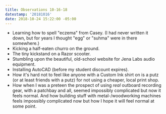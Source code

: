 ```yaml
---
title: Observations 10-16-18
datestamp: '20181016'
date: 2018-10-24 15:22:00 -05:00
---
```


- Learning how to spell "eczema" from Casey. (I had never written it down, but for years I thought "egg" or "suhma" were in there somewhere.)
- Kicking a half-eaten churro on the ground.
- The tiny kickstand on a Razor scooter.
- Stumbling upon the beautiful, old-school website for Jena Labs audio equipment.
- Installing AutoCAD (before my student discount expires).
- How it's hard not to feel like anyone with a Custom Ink shirt on is a putz (or at least friends with a putz) for not using a cheaper, local print shop.
- How when I was a preteen the prospect of using *real* outboard recording gear, with a patchbay and all, seemed impossibly complicated but now it feels normal. And how building stuff with metal-/woodworking machines feels impossibly complicated now but how I hope it will feel normal at some point.
